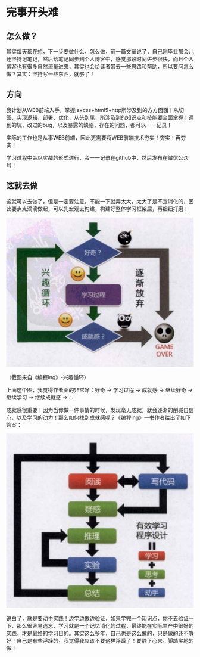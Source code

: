 # 完事开头难

## 怎么做？

其实每天都在想，下一步要做什么，怎么做，前一篇文章说了，自己刚毕业那会儿还坚持记笔记，然后给笔记同步到个人博客中，感觉那段时间进步很快，而且个人博客也有很多自然流量进来，其实也会给读者带去一些思路和帮助，所以要问怎么做？其实：坚持写一些东西，就够了！

## 方向

我计划从WEB前端入手，掌握js+css+html5+http所涉及到的方方面面！从切图、实现逻辑、部署、优化，从头到尾，所涉及到的知识点和技能要全面掌握！遇到的坑，改过的bug，以及暴露的缺陷，存在的问题，都可以一一记录！



实际的工作也是从事WEB前端，因此更需要将WEB前端技术夯实！夯实！再夯实！



学习过程中会以实战的形式进行，会一一记录在github中，然后发布在微信公众号！

## 这就去做

这就可以去做了，但是一定要注意，不能一下就弄太大，太大了是不宜消化的，因此要点点滴滴做起，可以先宏观去构建，构建好整体学习框架后，再细细打磨！



![编程ing-兴趣循环](/static/img/farmer/screenshot/coding-Interest.png)

（截图来自《编程ing》-兴趣循环）



上面这个图，我觉得作者画的非常好：好奇 -> 学习过程 -> 成就感 -> 继续好奇 -> 继续学习 -> 继续成就感 -> ...



成就感很重要！因为当你做一件事情的时候，发现毫无成就，就会逐渐的削减自信心，以及学习的动力！那么如何找到成就感呢？《编程ing》一书作者给出了如下答案：



![编程ing-兴趣循环](/static/img/farmer/screenshot/coding-howto.png)



说白了，就是要动手实践！边学边做边验证，如果学完一个知识点，你不去验证一下，那么很容易遗忘，学习就是一个记忆消化的过程，最终能在实际生产中很好的实践，才是最终的学习目的。其实这么多年，自己也是这么做的，只是做的还不够好！自己是有些浮躁的，我觉得我应该不要这样浮躁了！要静下心来，脚踏实地的做！